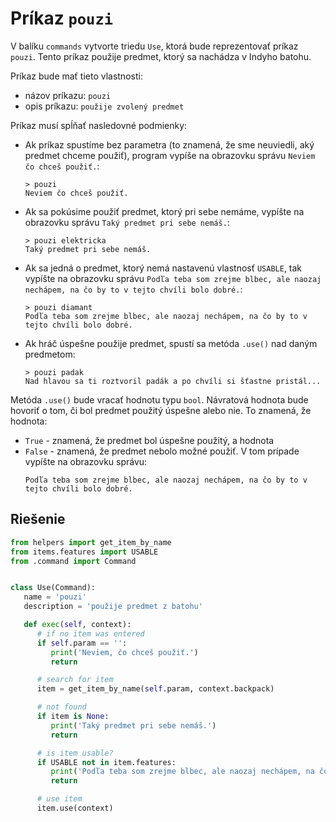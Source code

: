 # Príkaz `pouzi`

V balíku `commands` vytvorte triedu `Use`, ktorá bude reprezentovať príkaz `pouzi`. Tento príkaz použije predmet,
ktorý sa nachádza v Indyho batohu.

Príkaz bude mať tieto vlastnosti:

* názov príkazu: `pouzi`
* opis príkazu: `použije zvolený predmet`

Príkaz musí spĺňať nasledovné podmienky:

* Ak príkaz spustíme bez parametra (to znamená, že sme neuviedli, aký predmet chceme použiť), program vypíše na
  obrazovku správu `Neviem čo chceš použiť.`:

   ```
   > pouzi
   Neviem čo chceš použiť.
   ```

* Ak sa pokúsime použiť predmet, ktorý pri sebe nemáme, vypíšte na obrazovku správu
  `Taký predmet pri sebe nemáš.`:

  ```
  > pouzi elektricka
  Taký predmet pri sebe nemáš.
  ```

* Ak sa jedná o predmet, ktorý nemá nastavenú vlastnosť `USABLE`, tak vypíšte na obrazovku
  správu `Podľa teba som zrejme blbec, ale naozaj nechápem, na čo by to v tejto chvíli bolo dobré.`:

  ```
  > pouzi diamant
  Podľa teba som zrejme blbec, ale naozaj nechápem, na čo by to v tejto chvíli bolo dobré.
  ```

* Ak hráč úspešne použije predmet, spustí sa metóda `.use()` nad daným predmetom:

  ```
  > pouzi padak
  Nad hlavou sa ti roztvoril padák a po chvíli si šťastne pristál...
  ```

Metóda `.use()` bude vracať hodnotu typu `bool`. Návratová hodnota bude hovoriť o tom, či bol predmet použitý úspešne
alebo nie. To znamená, že hodnota:

* `True` - znamená, že predmet bol úspešne použitý, a hodnota
* `False` - znamená, že predmet nebolo možné použiť. V tom prípade vypíšte na obrazovku správu:
  ```
  Podľa teba som zrejme blbec, ale naozaj nechápem, na čo by to v tejto chvíli bolo dobré.
  ```


## Riešenie

```python
from helpers import get_item_by_name
from items.features import USABLE
from .command import Command


class Use(Command):
   name = 'pouzi'
   description = 'použije predmet z batohu'

   def exec(self, context):
      # if no item was entered
      if self.param == '':
         print('Neviem, čo chceš použiť.')
         return

      # search for item
      item = get_item_by_name(self.param, context.backpack)

      # not found
      if item is None:
         print('Taký predmet pri sebe nemáš.')
         return

      # is item usable?
      if USABLE not in item.features:
         print('Podľa teba som zrejme blbec, ale naozaj nechápem, na čo by to v tejto chvíli bolo dobré.')
         return

      # use item
      item.use(context)
```
